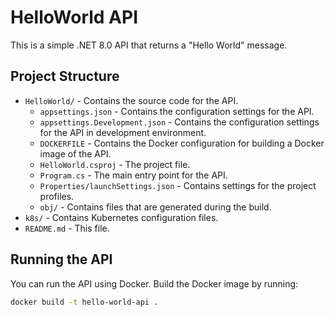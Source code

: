 # HelloWorld API

This is a simple .NET 8.0 API that returns a "Hello World" message.

## Project Structure

- `HelloWorld/` - Contains the source code for the API.
    - `appsettings.json` - Contains the configuration settings for the API.
    - `appsettings.Development.json` - Contains the configuration settings for the API in development environment.
    - `DOCKERFILE` - Contains the Docker configuration for building a Docker image of the API.
    - `HelloWorld.csproj` - The project file.
    - `Program.cs` - The main entry point for the API.
    - `Properties/launchSettings.json` - Contains settings for the project profiles.
    - `obj/` - Contains files that are generated during the build.
- `k8s/` - Contains Kubernetes configuration files.
- `README.md` - This file.

## Running the API

You can run the API using Docker. Build the Docker image by running:

```sh
docker build -t hello-world-api .